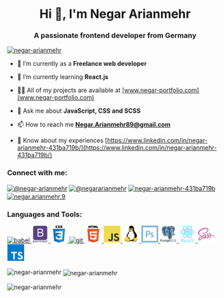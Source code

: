 <h1 align="center">Hi 👋, I'm Negar Arianmehr</h1>
<h3 align="center">A passionate frontend developer from Germany</h3>

<p align="left"> <a href="https://github.com/ryo-ma/github-profile-trophy"><img src="https://github-profile-trophy.vercel.app/?username=negar-arianmehr" alt="negar-arianmehr" /></a> </p>

- 🔭 I’m currently as a **Freelance web developer**

- 🌱 I’m currently learning **React.js**

- 👨‍💻 All of my projects are available at [www.negar-portfolio.com](www.negar-portfolio.com)

- 💬 Ask me about **JavaScript, CSS and SCSS**

- 📫 How to reach me **Negar.Arianmehr89@gmail.com**

- 📄 Know about my experiences [https://www.linkedin.com/in/negar-arianmehr-431ba719b/](https://www.linkedin.com/in/negar-arianmehr-431ba719b/)

<h3 align="left">Connect with me:</h3>
<p align="left">
<a href="https://codepen.io/@negar-arianmehr" target="blank"><img align="center" src="https://raw.githubusercontent.com/rahuldkjain/github-profile-readme-generator/master/src/images/icons/Social/codepen.svg" alt="@negar-arianmehr" height="30" width="40" /></a>
<a href="https://dev.to/@negararianmehr" target="blank"><img align="center" src="https://cdn.jsdelivr.net/npm/simple-icons@3.0.1/icons/dev-dot-to.svg" alt="@negararianmehr" height="30" width="40" /></a>
<a href="https://linkedin.com/in/negar-arianmehr-431ba719b" target="blank"><img align="center" src="https://raw.githubusercontent.com/rahuldkjain/github-profile-readme-generator/master/src/images/icons/Social/linked-in-alt.svg" alt="negar-arianmehr-431ba719b" height="30" width="40" /></a>
<a href="https://fb.com/negar.arianmehr.9" target="blank"><img align="center" src="https://raw.githubusercontent.com/rahuldkjain/github-profile-readme-generator/master/src/images/icons/Social/facebook.svg" alt="negar.arianmehr.9" height="30" width="40" /></a>
</p>

<h3 align="left">Languages and Tools:</h3>
<p align="left"> <a href="https://babeljs.io/" target="_blank"> <img src="https://www.vectorlogo.zone/logos/babeljs/babeljs-icon.svg" alt="babel" width="40" height="40"/> </a> <a href="https://getbootstrap.com" target="_blank"> <img src="https://raw.githubusercontent.com/devicons/devicon/master/icons/bootstrap/bootstrap-plain-wordmark.svg" alt="bootstrap" width="40" height="40"/> </a> <a href="https://www.w3schools.com/css/" target="_blank"> <img src="https://raw.githubusercontent.com/devicons/devicon/master/icons/css3/css3-original-wordmark.svg" alt="css3" width="40" height="40"/> </a> <a href="https://git-scm.com/" target="_blank"> <img src="https://www.vectorlogo.zone/logos/git-scm/git-scm-icon.svg" alt="git" width="40" height="40"/> </a> <a href="https://www.w3.org/html/" target="_blank"> <img src="https://raw.githubusercontent.com/devicons/devicon/master/icons/html5/html5-original-wordmark.svg" alt="html5" width="40" height="40"/> </a> <a href="https://developer.mozilla.org/en-US/docs/Web/JavaScript" target="_blank"> <img src="https://raw.githubusercontent.com/devicons/devicon/master/icons/javascript/javascript-original.svg" alt="javascript" width="40" height="40"/> </a> <a href="https://www.linux.org/" target="_blank"> <img src="https://raw.githubusercontent.com/devicons/devicon/master/icons/linux/linux-original.svg" alt="linux" width="40" height="40"/> </a> <a href="https://www.photoshop.com/en" target="_blank"> <img src="https://raw.githubusercontent.com/devicons/devicon/master/icons/photoshop/photoshop-line.svg" alt="photoshop" width="40" height="40"/> </a> <a href="https://www.postgresql.org" target="_blank"> <img src="https://raw.githubusercontent.com/devicons/devicon/master/icons/postgresql/postgresql-original-wordmark.svg" alt="postgresql" width="40" height="40"/> </a> <a href="https://reactjs.org/" target="_blank"> <img src="https://raw.githubusercontent.com/devicons/devicon/master/icons/react/react-original-wordmark.svg" alt="react" width="40" height="40"/> </a> <a href="https://sass-lang.com" target="_blank"> <img src="https://raw.githubusercontent.com/devicons/devicon/master/icons/sass/sass-original.svg" alt="sass" width="40" height="40"/> </a> <a href="https://www.typescriptlang.org/" target="_blank"> <img src="https://raw.githubusercontent.com/devicons/devicon/master/icons/typescript/typescript-original.svg" alt="typescript" width="40" height="40"/> </a> </p>

<p><img align="left" src="https://github-readme-stats.vercel.app/api/top-langs?username=negar-arianmehr&show_icons=true&locale=en&layout=compact" alt="negar-arianmehr" /></p>

<p>&nbsp;<img align="center" src="https://github-readme-stats.vercel.app/api?username=negar-arianmehr&show_icons=true&locale=en" alt="negar-arianmehr" /></p>

<p><img align="center" src="https://github-readme-streak-stats.herokuapp.com/?user=negar-arianmehr&" alt="negar-arianmehr" /></p>
